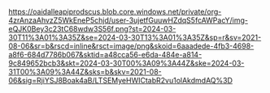 https://oaidalleapiprodscus.blob.core.windows.net/private/org-4zrAnzaAhvzZ5WkEneP5chjd/user-3ujetfGuuwHZdqS5fcAWPacY/img-eQJK0Bey3c23tC68wdw3S56f.png?st=2024-03-30T11%3A01%3A35Z&se=2024-03-30T13%3A01%3A35Z&sp=r&sv=2021-08-06&sr=b&rscd=inline&rsct=image/png&skoid=6aaadede-4fb3-4698-a8f6-684d7786b067&sktid=a48cca56-e6da-484e-a814-9c849652bcb3&skt=2024-03-30T00%3A09%3A44Z&ske=2024-03-31T00%3A09%3A44Z&sks=b&skv=2021-08-06&sig=RjiYSJ8Boak4aB/LTSEMyeHWICtabR2vu1olAkdmdAQ%3D